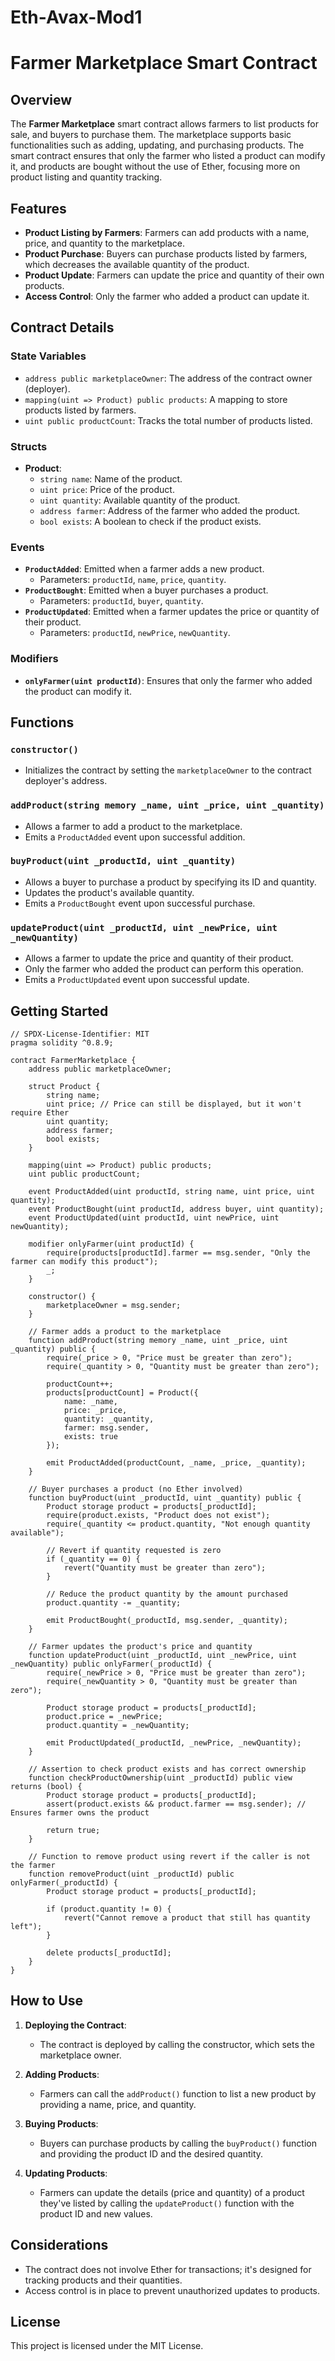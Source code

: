 # Eth-Avax-Mod1
# Farmer Marketplace Smart Contract

## Overview
The **Farmer Marketplace** smart contract allows farmers to list products for sale, and buyers to purchase them. The marketplace supports basic functionalities such as adding, updating, and purchasing products. The smart contract ensures that only the farmer who listed a product can modify it, and products are bought without the use of Ether, focusing more on product listing and quantity tracking.

## Features
- **Product Listing by Farmers**: Farmers can add products with a name, price, and quantity to the marketplace.
- **Product Purchase**: Buyers can purchase products listed by farmers, which decreases the available quantity of the product.
- **Product Update**: Farmers can update the price and quantity of their own products.
- **Access Control**: Only the farmer who added a product can update it.

## Contract Details

### State Variables
- `address public marketplaceOwner`: The address of the contract owner (deployer).
- `mapping(uint => Product) public products`: A mapping to store products listed by farmers.
- `uint public productCount`: Tracks the total number of products listed.

### Structs
- **Product**:
  - `string name`: Name of the product.
  - `uint price`: Price of the product.
  - `uint quantity`: Available quantity of the product.
  - `address farmer`: Address of the farmer who added the product.
  - `bool exists`: A boolean to check if the product exists.

### Events
- **`ProductAdded`**: Emitted when a farmer adds a new product.
  - Parameters: `productId`, `name`, `price`, `quantity`.
- **`ProductBought`**: Emitted when a buyer purchases a product.
  - Parameters: `productId`, `buyer`, `quantity`.
- **`ProductUpdated`**: Emitted when a farmer updates the price or quantity of their product.
  - Parameters: `productId`, `newPrice`, `newQuantity`.

### Modifiers
- **`onlyFarmer(uint productId)`**: Ensures that only the farmer who added the product can modify it.

## Functions

### `constructor()`
- Initializes the contract by setting the `marketplaceOwner` to the contract deployer's address.

### `addProduct(string memory _name, uint _price, uint _quantity)`
- Allows a farmer to add a product to the marketplace.
- Emits a `ProductAdded` event upon successful addition.

### `buyProduct(uint _productId, uint _quantity)`
- Allows a buyer to purchase a product by specifying its ID and quantity.
- Updates the product's available quantity.
- Emits a `ProductBought` event upon successful purchase.

### `updateProduct(uint _productId, uint _newPrice, uint _newQuantity)`
- Allows a farmer to update the price and quantity of their product.
- Only the farmer who added the product can perform this operation.
- Emits a `ProductUpdated` event upon successful update.

## Getting Started
```
// SPDX-License-Identifier: MIT
pragma solidity ^0.8.9;

contract FarmerMarketplace {
    address public marketplaceOwner;

    struct Product {
        string name;
        uint price; // Price can still be displayed, but it won't require Ether
        uint quantity;
        address farmer;
        bool exists;
    }

    mapping(uint => Product) public products;
    uint public productCount;

    event ProductAdded(uint productId, string name, uint price, uint quantity);
    event ProductBought(uint productId, address buyer, uint quantity);
    event ProductUpdated(uint productId, uint newPrice, uint newQuantity);

    modifier onlyFarmer(uint productId) {
        require(products[productId].farmer == msg.sender, "Only the farmer can modify this product");
        _;
    }

    constructor() {
        marketplaceOwner = msg.sender;
    }

    // Farmer adds a product to the marketplace
    function addProduct(string memory _name, uint _price, uint _quantity) public {
        require(_price > 0, "Price must be greater than zero");
        require(_quantity > 0, "Quantity must be greater than zero");

        productCount++;
        products[productCount] = Product({
            name: _name,
            price: _price,
            quantity: _quantity,
            farmer: msg.sender,
            exists: true
        });

        emit ProductAdded(productCount, _name, _price, _quantity);
    }

    // Buyer purchases a product (no Ether involved)
    function buyProduct(uint _productId, uint _quantity) public {
        Product storage product = products[_productId];
        require(product.exists, "Product does not exist");
        require(_quantity <= product.quantity, "Not enough quantity available");

        // Revert if quantity requested is zero
        if (_quantity == 0) {
            revert("Quantity must be greater than zero");
        }

        // Reduce the product quantity by the amount purchased
        product.quantity -= _quantity;

        emit ProductBought(_productId, msg.sender, _quantity);
    }

    // Farmer updates the product's price and quantity
    function updateProduct(uint _productId, uint _newPrice, uint _newQuantity) public onlyFarmer(_productId) {
        require(_newPrice > 0, "Price must be greater than zero");
        require(_newQuantity > 0, "Quantity must be greater than zero");

        Product storage product = products[_productId];
        product.price = _newPrice;
        product.quantity = _newQuantity;

        emit ProductUpdated(_productId, _newPrice, _newQuantity);
    }

    // Assertion to check product exists and has correct ownership
    function checkProductOwnership(uint _productId) public view returns (bool) {
        Product storage product = products[_productId];
        assert(product.exists && product.farmer == msg.sender); // Ensures farmer owns the product

        return true;
    }

    // Function to remove product using revert if the caller is not the farmer
    function removeProduct(uint _productId) public onlyFarmer(_productId) {
        Product storage product = products[_productId];

        if (product.quantity != 0) {
            revert("Cannot remove a product that still has quantity left");
        }

        delete products[_productId];
    }
}
```

## How to Use

1. **Deploying the Contract**:
   - The contract is deployed by calling the constructor, which sets the marketplace owner.

2. **Adding Products**:
   - Farmers can call the `addProduct()` function to list a new product by providing a name, price, and quantity.

3. **Buying Products**:
   - Buyers can purchase products by calling the `buyProduct()` function and providing the product ID and the desired quantity.

4. **Updating Products**:
   - Farmers can update the details (price and quantity) of a product they've listed by calling the `updateProduct()` function with the product ID and new values.

## Considerations
- The contract does not involve Ether for transactions; it's designed for tracking products and their quantities.
- Access control is in place to prevent unauthorized updates to products.

## License
This project is licensed under the MIT License.
